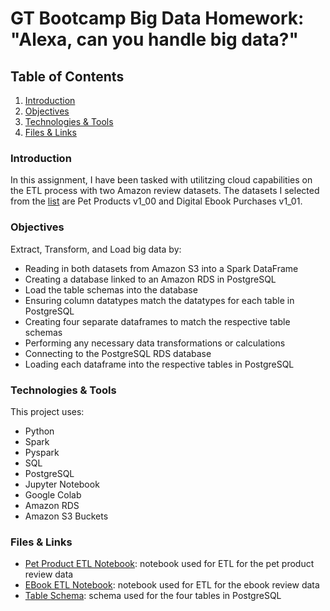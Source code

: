 # GT Bootcamp Big Data Homework: "Alexa, can you handle big data?"

## Table of Contents
1. [Introduction](#introduction)
2. [Objectives](#objectives)
3. [Technologies & Tools](#technologies)
4. [Files & Links](#files)

<a name="introduction"></a>
### Introduction
In this assignment, I have been tasked with utilitzing cloud capabilities on the ETL process with two Amazon review datasets. The datasets I selected from the [list](https://s3.amazonaws.com/amazon-reviews-pds/tsv/index.txt) are Pet Products v1_00 and Digital Ebook Purchases v1_01.

<a name="objectives"></a>
### Objectives
Extract, Transform, and Load big data by:
* Reading in both datasets from Amazon S3 into a Spark DataFrame
* Creating a database linked to an Amazon RDS in PostgreSQL
* Load the table schemas into the database
* Ensuring column datatypes match the datatypes for each table in PostgreSQL
* Creating four separate dataframes to match the respective table schemas
* Performing any necessary data transformations or calculations
* Connecting to the PostgreSQL RDS database
* Loading each dataframe into the respective tables in PostgreSQL

<a name="technologies"></a>
### Technologies & Tools
This project uses: 
* Python
* Spark
* Pyspark
* SQL
* PostgreSQL
* Jupyter Notebook
* Google Colab
* Amazon RDS
* Amazon S3 Buckets

<a name="files"></a>
### Files & Links

* [Pet Product ETL Notebook](level-1/dataset_1_etl.ipynb): notebook used for ETL for the pet product review data
* [EBook ETL Notebook](level-1/dataset_2_etl.ipynb): notebook used for ETL for the ebook review data
* [Table Schema](level-1/Resources/schema.sql): schema used for the four tables in PostgreSQL


